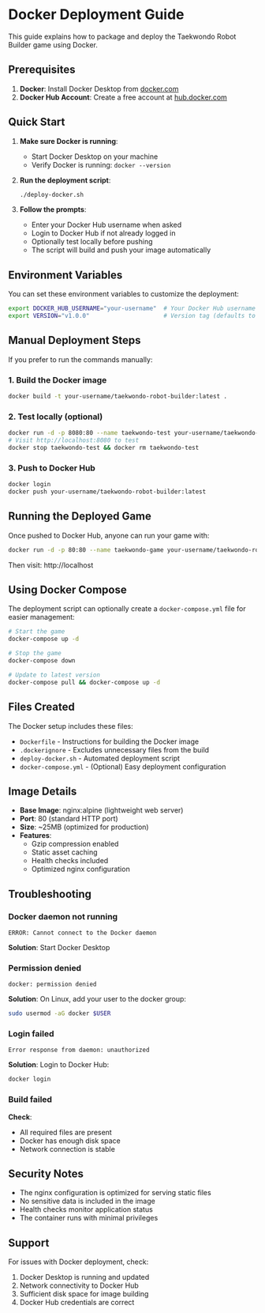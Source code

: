 # Docker Deployment Guide

This guide explains how to package and deploy the Taekwondo Robot Builder game using Docker.

## Prerequisites

1. **Docker**: Install Docker Desktop from [docker.com](https://www.docker.com/products/docker-desktop/)
2. **Docker Hub Account**: Create a free account at [hub.docker.com](https://hub.docker.com/)

## Quick Start

1. **Make sure Docker is running**:
   - Start Docker Desktop on your machine
   - Verify Docker is running: `docker --version`

2. **Run the deployment script**:
   ```bash
   ./deploy-docker.sh
   ```

3. **Follow the prompts**:
   - Enter your Docker Hub username when asked
   - Login to Docker Hub if not already logged in
   - Optionally test locally before pushing
   - The script will build and push your image automatically

## Environment Variables

You can set these environment variables to customize the deployment:

```bash
export DOCKER_HUB_USERNAME="your-username"  # Your Docker Hub username
export VERSION="v1.0.0"                     # Version tag (defaults to "latest")
```

## Manual Deployment Steps

If you prefer to run the commands manually:

### 1. Build the Docker image
```bash
docker build -t your-username/taekwondo-robot-builder:latest .
```

### 2. Test locally (optional)
```bash
docker run -d -p 8080:80 --name taekwondo-test your-username/taekwondo-robot-builder:latest
# Visit http://localhost:8080 to test
docker stop taekwondo-test && docker rm taekwondo-test
```

### 3. Push to Docker Hub
```bash
docker login
docker push your-username/taekwondo-robot-builder:latest
```

## Running the Deployed Game

Once pushed to Docker Hub, anyone can run your game with:

```bash
docker run -d -p 80:80 --name taekwondo-game your-username/taekwondo-robot-builder:latest
```

Then visit: http://localhost

## Using Docker Compose

The deployment script can optionally create a `docker-compose.yml` file for easier management:

```bash
# Start the game
docker-compose up -d

# Stop the game  
docker-compose down

# Update to latest version
docker-compose pull && docker-compose up -d
```

## Files Created

The Docker setup includes these files:

- `Dockerfile` - Instructions for building the Docker image
- `.dockerignore` - Excludes unnecessary files from the build
- `deploy-docker.sh` - Automated deployment script
- `docker-compose.yml` - (Optional) Easy deployment configuration

## Image Details

- **Base Image**: nginx:alpine (lightweight web server)
- **Port**: 80 (standard HTTP port)
- **Size**: ~25MB (optimized for production)
- **Features**: 
  - Gzip compression enabled
  - Static asset caching
  - Health checks included
  - Optimized nginx configuration

## Troubleshooting

### Docker daemon not running
```
ERROR: Cannot connect to the Docker daemon
```
**Solution**: Start Docker Desktop

### Permission denied
```
docker: permission denied
```
**Solution**: On Linux, add your user to the docker group:
```bash
sudo usermod -aG docker $USER
```

### Login failed
```
Error response from daemon: unauthorized
```
**Solution**: Login to Docker Hub:
```bash
docker login
```

### Build failed
**Check**:
- All required files are present
- Docker has enough disk space
- Network connection is stable

## Security Notes

- The nginx configuration is optimized for serving static files
- No sensitive data is included in the image
- Health checks monitor application status
- The container runs with minimal privileges

## Support

For issues with Docker deployment, check:
1. Docker Desktop is running and updated
2. Network connectivity to Docker Hub
3. Sufficient disk space for image building
4. Docker Hub credentials are correct
